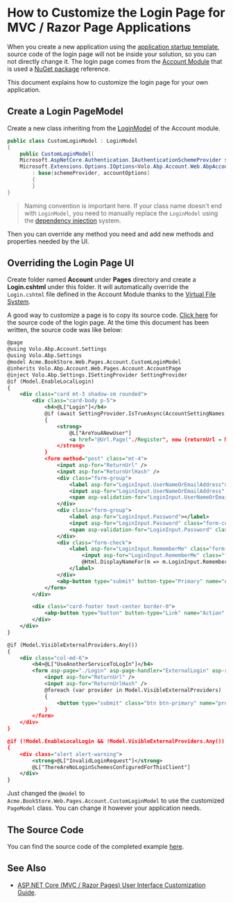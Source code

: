 # How to Customize the Login Page for MVC / Razor Page Applications

When you create a new application using the [application startup template](../Startup-Templates/Application.md), source code of the login page will not be inside your solution, so you can not directly change it. The login page comes from the [Account Module](../Modules/Account) that is used a [NuGet package](https://www.nuget.org/packages/Volo.Abp.Account.Web) reference.

This document explains how to customize the login page for your own application.

## Create a Login PageModel

Create a new class inheriting from the [LoginModel](https://github.com/abpframework/abp/blob/037ef9abe024c03c1f89ab6c933710bcfe3f5c93/modules/account/src/Volo.Abp.Account.Web/Pages/Account/Login.cshtml.cs) of the Account module.

````csharp
public class CustomLoginModel : LoginModel
{
    public CustomLoginModel(
    Microsoft.AspNetCore.Authentication.IAuthenticationSchemeProvider schemeProvider,
    Microsoft.Extensions.Options.IOptions<Volo.Abp.Account.Web.AbpAccountOptions> accountOptions)
        : base(schemeProvider, accountOptions)
        {
        }
}
````

> Naming convention is important here. If your class name doesn't end with `LoginModel`, you need to manually replace the `LoginModel` using the [dependency injection](../Dependency-Injection.md) system.

Then you can override any method you need and add new methods and properties needed by the UI.

## Overriding the Login Page UI

Create folder named **Account** under **Pages** directory and create a **Login.cshtml** under this folder. It will automatically override the `Login.cshtml` file defined in the Account Module thanks to the [Virtual File System](../Virtual-File-System.md).

A good way to customize a page is to copy its source code. [Click here](https://github.com/abpframework/abp/blob/dev/modules/account/src/Volo.Abp.Account.Web/Pages/Account/Login.cshtml) for the source code of the login page. At the time this document has been written, the source code was like below:

````xml
@page
@using Volo.Abp.Account.Settings
@using Volo.Abp.Settings
@model Acme.BookStore.Web.Pages.Account.CustomLoginModel
@inherits Volo.Abp.Account.Web.Pages.Account.AccountPage
@inject Volo.Abp.Settings.ISettingProvider SettingProvider
@if (Model.EnableLocalLogin)
{
    <div class="card mt-3 shadow-sm rounded">
        <div class="card-body p-5">
            <h4>@L["Login"]</h4>
            @if (await SettingProvider.IsTrueAsync(AccountSettingNames.IsSelfRegistrationEnabled))
            {
                <strong>
                    @L["AreYouANewUser"]
                    <a href="@Url.Page("./Register", new {returnUrl = Model.ReturnUrl, returnUrlHash = Model.ReturnUrlHash})" class="text-decoration-none">@L["Register"]</a>
                </strong>
            }
            <form method="post" class="mt-4">
                <input asp-for="ReturnUrl" />
                <input asp-for="ReturnUrlHash" />
                <div class="form-group">
                    <label asp-for="LoginInput.UserNameOrEmailAddress"></label>
                    <input asp-for="LoginInput.UserNameOrEmailAddress" class="form-control" />
                    <span asp-validation-for="LoginInput.UserNameOrEmailAddress" class="text-danger"></span>
                </div>
                <div class="form-group">
                    <label asp-for="LoginInput.Password"></label>
                    <input asp-for="LoginInput.Password" class="form-control" />
                    <span asp-validation-for="LoginInput.Password" class="text-danger"></span>
                </div>
                <div class="form-check">
                    <label asp-for="LoginInput.RememberMe" class="form-check-label">
                        <input asp-for="LoginInput.RememberMe" class="form-check-input" />
                        @Html.DisplayNameFor(m => m.LoginInput.RememberMe)
                    </label>
                </div>
                <abp-button type="submit" button-type="Primary" name="Action" value="Login" class="btn-block btn-lg mt-3">@L["Login"]</abp-button>
            </form>
        </div>

        <div class="card-footer text-center border-0">
            <abp-button type="button" button-type="Link" name="Action" value="Cancel" class="px-2 py-0">@L["Cancel"]</abp-button> @* TODO: Only show if identity server is used *@
        </div>
    </div>
}

@if (Model.VisibleExternalProviders.Any())
{
    <div class="col-md-6">
        <h4>@L["UseAnotherServiceToLogIn"]</h4>
        <form asp-page="./Login" asp-page-handler="ExternalLogin" asp-route-returnUrl="@Model.ReturnUrl" asp-route-returnUrlHash="@Model.ReturnUrlHash" method="post">
            <input asp-for="ReturnUrl" />
            <input asp-for="ReturnUrlHash" />
            @foreach (var provider in Model.VisibleExternalProviders)
            {
                <button type="submit" class="btn btn-primary" name="provider" value="@provider.AuthenticationScheme" title="@L["GivenTenantIsNotAvailable", provider.DisplayName]">@provider.DisplayName</button>
            }
        </form>
    </div>
}

@if (!Model.EnableLocalLogin && !Model.VisibleExternalProviders.Any())
{
    <div class="alert alert-warning">
        <strong>@L["InvalidLoginRequest"]</strong>
        @L["ThereAreNoLoginSchemesConfiguredForThisClient"]
    </div>
}
````

Just changed the `@model` to `Acme.BookStore.Web.Pages.Account.CustomLoginModel`  to use the customized `PageModel` class. You can change it however your application needs.

## The Source Code

You can find the source code of the completed example [here](https://github.com/abpframework/abp-samples/tree/master/aspnet-core/BookStore-AzureAD).

## See Also

* [ASP.NET Core (MVC / Razor Pages) User Interface Customization Guide](../UI/AspNetCore/Customization-User-Interface).